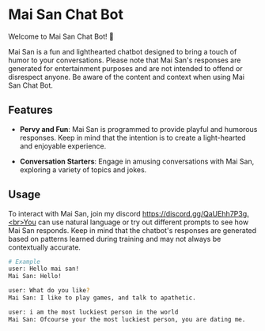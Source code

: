 # Mai San Chat Bot

Welcome to Mai San Chat Bot! 🤖

Mai San is a fun and lighthearted chatbot designed to bring a touch of humor to your conversations. Please note that Mai San's responses are generated for entertainment purposes and are not intended to offend or disrespect anyone. Be aware of the content and context when using Mai San Chat Bot.

## Features

- **Pervy and Fun**: Mai San is programmed to provide playful and humorous responses. Keep in mind that the intention is to create a light-hearted and enjoyable experience.

- **Conversation Starters**: Engage in amusing conversations with Mai San, exploring a variety of topics and jokes.

## Usage

To interact with Mai San, join my discord https://discord.gg/QaUEhh7P3g.<br>You can use natural language or try out different prompts to see how Mai San responds. Keep in mind that the chatbot's responses are generated based on patterns learned during training and may not always be contextually accurate.

```bash
# Example
user: Hello mai san!
Mai San: Hello!

user: What do you like?
Mai San: I like to play games, and talk to apathetic.

user: i am the most luckiest person in the world
Mai San: Ofcourse your the most luckiest person, you are dating me.

